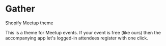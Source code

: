 # Gather
Shopify Meetup theme

This is a theme for Meetup events. If your event is free (like ours) then the accompanying app let's logged-in attendees register with one click.
